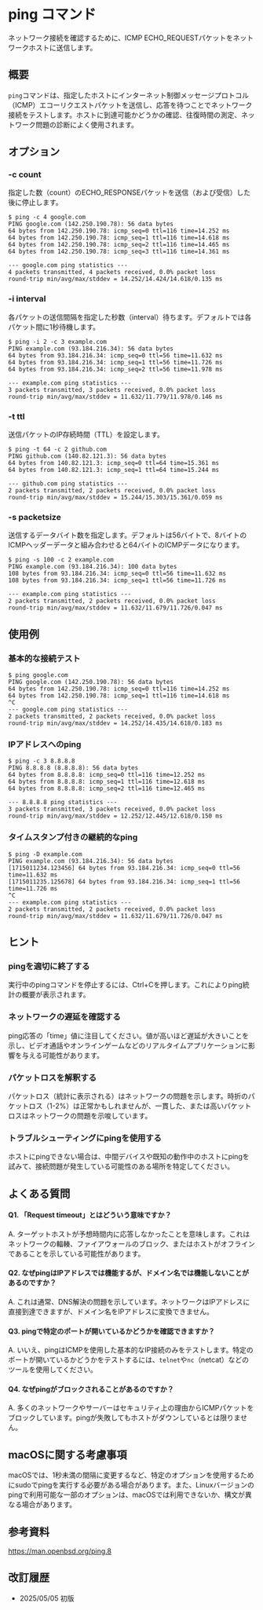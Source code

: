 # ping コマンド

ネットワーク接続を確認するために、ICMP ECHO_REQUESTパケットをネットワークホストに送信します。

## 概要

`ping`コマンドは、指定したホストにインターネット制御メッセージプロトコル（ICMP）エコーリクエストパケットを送信し、応答を待つことでネットワーク接続をテストします。ホストに到達可能かどうかの確認、往復時間の測定、ネットワーク問題の診断によく使用されます。

## オプション

### **-c count**

指定した数（count）のECHO_RESPONSEパケットを送信（および受信）した後に停止します。

```console
$ ping -c 4 google.com
PING google.com (142.250.190.78): 56 data bytes
64 bytes from 142.250.190.78: icmp_seq=0 ttl=116 time=14.252 ms
64 bytes from 142.250.190.78: icmp_seq=1 ttl=116 time=14.618 ms
64 bytes from 142.250.190.78: icmp_seq=2 ttl=116 time=14.465 ms
64 bytes from 142.250.190.78: icmp_seq=3 ttl=116 time=14.361 ms

--- google.com ping statistics ---
4 packets transmitted, 4 packets received, 0.0% packet loss
round-trip min/avg/max/stddev = 14.252/14.424/14.618/0.135 ms
```

### **-i interval**

各パケットの送信間隔を指定した秒数（interval）待ちます。デフォルトでは各パケット間に1秒待機します。

```console
$ ping -i 2 -c 3 example.com
PING example.com (93.184.216.34): 56 data bytes
64 bytes from 93.184.216.34: icmp_seq=0 ttl=56 time=11.632 ms
64 bytes from 93.184.216.34: icmp_seq=1 ttl=56 time=11.726 ms
64 bytes from 93.184.216.34: icmp_seq=2 ttl=56 time=11.978 ms

--- example.com ping statistics ---
3 packets transmitted, 3 packets received, 0.0% packet loss
round-trip min/avg/max/stddev = 11.632/11.779/11.978/0.146 ms
```

### **-t ttl**

送信パケットのIP存続時間（TTL）を設定します。

```console
$ ping -t 64 -c 2 github.com
PING github.com (140.82.121.3): 56 data bytes
64 bytes from 140.82.121.3: icmp_seq=0 ttl=64 time=15.361 ms
64 bytes from 140.82.121.3: icmp_seq=1 ttl=64 time=15.244 ms

--- github.com ping statistics ---
2 packets transmitted, 2 packets received, 0.0% packet loss
round-trip min/avg/max/stddev = 15.244/15.303/15.361/0.059 ms
```

### **-s packetsize**

送信するデータバイト数を指定します。デフォルトは56バイトで、8バイトのICMPヘッダーデータと組み合わせると64バイトのICMPデータになります。

```console
$ ping -s 100 -c 2 example.com
PING example.com (93.184.216.34): 100 data bytes
108 bytes from 93.184.216.34: icmp_seq=0 ttl=56 time=11.632 ms
108 bytes from 93.184.216.34: icmp_seq=1 ttl=56 time=11.726 ms

--- example.com ping statistics ---
2 packets transmitted, 2 packets received, 0.0% packet loss
round-trip min/avg/max/stddev = 11.632/11.679/11.726/0.047 ms
```

## 使用例

### 基本的な接続テスト

```console
$ ping google.com
PING google.com (142.250.190.78): 56 data bytes
64 bytes from 142.250.190.78: icmp_seq=0 ttl=116 time=14.252 ms
64 bytes from 142.250.190.78: icmp_seq=1 ttl=116 time=14.618 ms
^C
--- google.com ping statistics ---
2 packets transmitted, 2 packets received, 0.0% packet loss
round-trip min/avg/max/stddev = 14.252/14.435/14.618/0.183 ms
```

### IPアドレスへのping

```console
$ ping -c 3 8.8.8.8
PING 8.8.8.8 (8.8.8.8): 56 data bytes
64 bytes from 8.8.8.8: icmp_seq=0 ttl=116 time=12.252 ms
64 bytes from 8.8.8.8: icmp_seq=1 ttl=116 time=12.618 ms
64 bytes from 8.8.8.8: icmp_seq=2 ttl=116 time=12.465 ms

--- 8.8.8.8 ping statistics ---
3 packets transmitted, 3 packets received, 0.0% packet loss
round-trip min/avg/max/stddev = 12.252/12.445/12.618/0.150 ms
```

### タイムスタンプ付きの継続的なping

```console
$ ping -D example.com
PING example.com (93.184.216.34): 56 data bytes
[1715011234.123456] 64 bytes from 93.184.216.34: icmp_seq=0 ttl=56 time=11.632 ms
[1715011235.125678] 64 bytes from 93.184.216.34: icmp_seq=1 ttl=56 time=11.726 ms
^C
--- example.com ping statistics ---
2 packets transmitted, 2 packets received, 0.0% packet loss
round-trip min/avg/max/stddev = 11.632/11.679/11.726/0.047 ms
```

## ヒント

### pingを適切に終了する

実行中のpingコマンドを停止するには、Ctrl+Cを押します。これによりping統計の概要が表示されます。

### ネットワークの遅延を確認する

ping応答の「time」値に注目してください。値が高いほど遅延が大きいことを示し、ビデオ通話やオンラインゲームなどのリアルタイムアプリケーションに影響を与える可能性があります。

### パケットロスを解釈する

パケットロス（統計に表示される）はネットワークの問題を示します。時折のパケットロス（1-2%）は正常かもしれませんが、一貫した、または高いパケットロスはネットワークの問題を示唆しています。

### トラブルシューティングにpingを使用する

ホストにpingできない場合は、中間デバイスや既知の動作中のホストにpingを試みて、接続問題が発生している可能性のある場所を特定してください。

## よくある質問

#### Q1. 「Request timeout」とはどういう意味ですか？
A. ターゲットホストが予想時間内に応答しなかったことを意味します。これはネットワークの輻輳、ファイアウォールのブロック、またはホストがオフラインであることを示している可能性があります。

#### Q2. なぜpingはIPアドレスでは機能するが、ドメイン名では機能しないことがあるのですか？
A. これは通常、DNS解決の問題を示しています。ネットワークはIPアドレスに直接到達できますが、ドメイン名をIPアドレスに変換できません。

#### Q3. pingで特定のポートが開いているかどうかを確認できますか？
A. いいえ、pingはICMPを使用した基本的なIP接続のみをテストします。特定のポートが開いているかどうかをテストするには、`telnet`や`nc`（netcat）などのツールを使用してください。

#### Q4. なぜpingがブロックされることがあるのですか？
A. 多くのネットワークやサーバーはセキュリティ上の理由からICMPパケットをブロックしています。pingが失敗してもホストがダウンしているとは限りません。

## macOSに関する考慮事項

macOSでは、1秒未満の間隔に変更するなど、特定のオプションを使用するためにsudoでpingを実行する必要がある場合があります。また、Linuxバージョンのpingで利用可能な一部のオプションは、macOSでは利用できないか、構文が異なる場合があります。

## 参考資料

https://man.openbsd.org/ping.8

## 改訂履歴

- 2025/05/05 初版